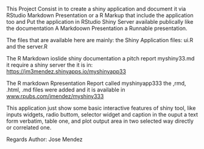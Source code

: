 
This Project Consist in to create a shiny application and document it via RStudio Markdown Presentation or a R Markup that include the application too and Put the application in RStudio Shiny Server available publically like the documentation A Markdoown Presentation a Runnable presentation.

The files that are available here are mainly: the Shiny Application files:
 ui.R and the server.R

The R Markdown ioslide shiny documentation a pitch report myshiny33.md
it require a shiny server the it is in: https://jm3mendez.shinyapps.io/myshinyapp33

The R markdown Rpresentation Report called myshinyapp333 the ,rmd, .html, .md files were added and it is available in www.rpubs.com/jmendez/myshiny333

This application just show some basic interactive features of shiny tool, like inputs widgets, radio buttom, selector widget and caption in the ouput a text form verbatim, table one, and plot output area in two selected way directly or correlated one.


Regards
Author: Jose Mendez

